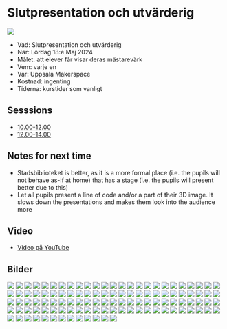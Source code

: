 # Slutpresentation och utvärderig

![](IMG_3005.JPEG)

* Vad: Slutpresentation och utvärderig
* När: Lördag 18:e Maj 2024
* Målet: att elever får visar deras mästarevärk
* Vem: varje en
* Var: Uppsala Makerspace
* Kostnad: ingenting
* Tiderna: kurstider som vanligt

## Sesssions

* [10.00-12.00](first/README.md)
* [12.00-14.00](second/README.md)

## Notes for next time

* Stadsbiblioteket is better, as it is a more formal place (i.e. the pupils
  will not behave as-if at home) that has a stage (i.e. the pupils
  will present better due to this)
* Let all pupils present a line of code and/or a part of their 3D image.
  It slows down the presentations and makes them look into the audience more

## Video

* [Video på YouTube](https://youtu.be/HzacHLjaZlM)

## Bilder

![](IMG_2904.JPEG)
![](IMG_2905.JPEG)
![](IMG_2906.JPEG)
![](IMG_2907.JPEG)
![](IMG_2909.JPEG)
![](IMG_2910.JPEG)
![](IMG_2911.JPEG)
![](IMG_2912.JPEG)
![](IMG_2913.JPEG)
![](IMG_2914.JPEG)
![](IMG_2915.JPEG)
![](IMG_2916.JPEG)
![](IMG_2917.JPEG)
![](IMG_2918.JPEG)
![](IMG_2920.JPEG)
![](IMG_2921.JPEG)
![](IMG_2922.JPEG)
![](IMG_2923.JPEG)
![](IMG_2924.JPEG)
![](IMG_2925.JPEG)
![](IMG_2926.JPEG)
![](IMG_2927.JPEG)
![](IMG_2928.JPEG)
![](IMG_2929.JPEG)
![](IMG_2931.JPEG)
![](IMG_2932.JPEG)
![](IMG_2934.JPEG)
![](IMG_2935.JPEG)
![](IMG_2936.JPEG)
![](IMG_2937.JPEG)
![](IMG_2939.JPEG)
![](IMG_2940.JPEG)
![](IMG_2941.JPEG)
![](IMG_2942.JPEG)
![](IMG_2943.JPEG)
![](IMG_2944.JPEG)
![](IMG_2945.JPEG)
![](IMG_2946.JPEG)
![](IMG_2947.JPEG)
![](IMG_2948.JPEG)
![](IMG_2949.JPEG)
![](IMG_2950.JPEG)
![](IMG_2951.JPEG)
![](IMG_2952.JPEG)
![](IMG_2953.JPEG)
![](IMG_2954.JPEG)
![](IMG_2955.JPEG)
![](IMG_2956.JPEG)
![](IMG_2957.JPEG)
![](IMG_2958.JPEG)
![](IMG_2959.JPEG)
![](IMG_2960.JPEG)
![](IMG_2961.JPEG)
![](IMG_2962.JPEG)
![](IMG_2963.JPEG)
![](IMG_2964.JPEG)
![](IMG_2965.JPEG)
![](IMG_2966.JPEG)
![](IMG_2967.JPEG)
![](IMG_2969.JPEG)
![](IMG_2970.JPEG)
![](IMG_2971.JPEG)
![](IMG_2973.JPEG)
![](IMG_2974.JPEG)
![](IMG_2975.JPEG)
![](IMG_2976.JPEG)
![](IMG_2977.JPEG)
![](IMG_2979.JPEG)
![](IMG_2980.JPEG)
![](IMG_2982.JPEG)
![](IMG_2983.JPEG)
![](IMG_2984.JPEG)
![](IMG_2985.JPEG)
![](IMG_2986.JPEG)
![](IMG_2987.JPEG)
![](IMG_2988.JPEG)
![](IMG_2989.JPEG)
![](IMG_2990.JPEG)
![](IMG_2991.JPEG)
![](IMG_2992.JPEG)
![](IMG_2993.JPEG)
![](IMG_2994.JPEG)
![](IMG_2995.JPEG)
![](IMG_2997.JPEG)
![](IMG_2998.JPEG)
![](IMG_2999.JPEG)
![](IMG_3001.JPEG)
![](IMG_3002.JPEG)
![](IMG_3004.JPEG)
![](IMG_3005.JPEG)
![](IMG_3006.JPEG)
![](IMG_3007.JPEG)
![](IMG_3008.JPEG)
![](IMG_3009.JPEG)
![](IMG_3010.JPEG)
![](IMG_3011.JPEG)
![](IMG_3012.JPEG)
![](IMG_3013.JPEG)
![](IMG_3014.JPEG)
![](IMG_3015.JPEG)
![](IMG_3016.JPEG)
![](IMG_3017.JPEG)
![](IMG_3018.JPEG)
![](IMG_3019.JPEG)
![](IMG_3020.JPEG)
![](IMG_3021.JPEG)
![](IMG_3022.JPEG)
![](IMG_3023.JPEG)
![](IMG_3024.JPEG)
![](IMG_3025.JPEG)
![](IMG_3026.JPEG)
![](IMG_3027.JPEG)
![](IMG_3028.JPEG)
